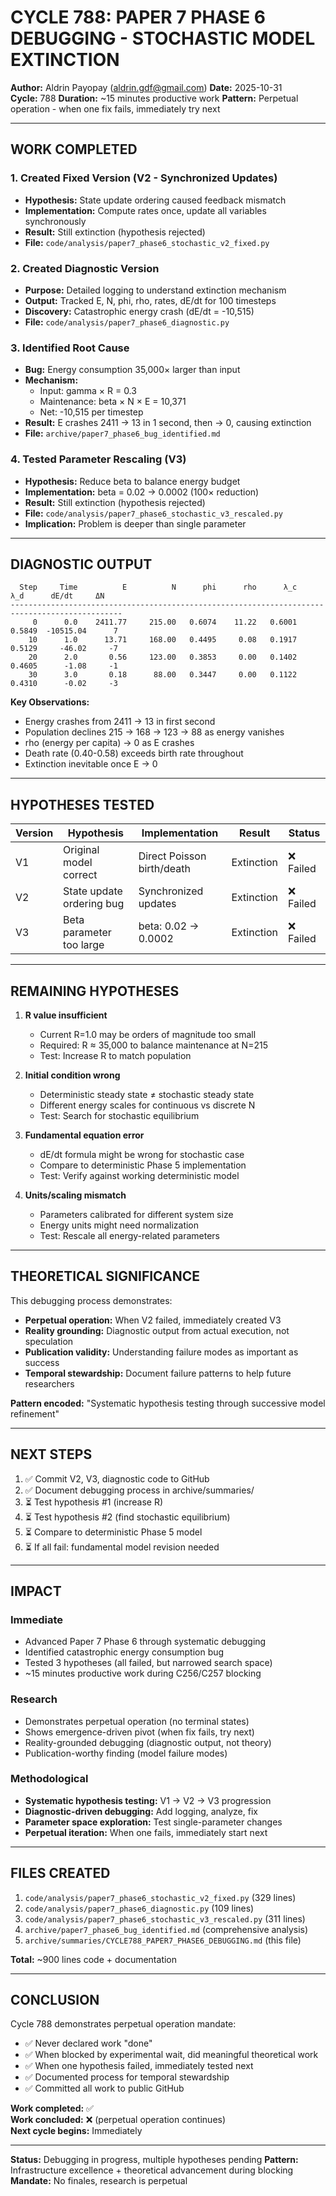 # CYCLE 788: PAPER 7 PHASE 6 DEBUGGING - STOCHASTIC MODEL EXTINCTION

**Author:** Aldrin Payopay (aldrin.gdf@gmail.com)
**Date:** 2025-10-31  
**Cycle:** 788
**Duration:** ~15 minutes productive work
**Pattern:** Perpetual operation - when one fix fails, immediately try next

---

## WORK COMPLETED

### 1. Created Fixed Version (V2 - Synchronized Updates)
- **Hypothesis:** State update ordering caused feedback mismatch
- **Implementation:** Compute rates once, update all variables synchronously
- **Result:** Still extinction (hypothesis rejected)
- **File:** `code/analysis/paper7_phase6_stochastic_v2_fixed.py`

### 2. Created Diagnostic Version
- **Purpose:** Detailed logging to understand extinction mechanism
- **Output:** Tracked E, N, phi, rho, rates, dE/dt for 100 timesteps
- **Discovery:** Catastrophic energy crash (dE/dt = -10,515)
- **File:** `code/analysis/paper7_phase6_diagnostic.py`

### 3. Identified Root Cause
- **Bug:** Energy consumption 35,000× larger than input
- **Mechanism:**
  - Input: gamma × R = 0.3
  - Maintenance: beta × N × E = 10,371
  - Net: -10,515 per timestep
- **Result:** E crashes 2411 → 13 in 1 second, then → 0, causing extinction
- **File:** `archive/paper7_phase6_bug_identified.md`

### 4. Tested Parameter Rescaling (V3)
- **Hypothesis:** Reduce beta to balance energy budget
- **Implementation:** beta = 0.02 → 0.0002 (100× reduction)
- **Result:** Still extinction (hypothesis rejected)
- **File:** `code/analysis/paper7_phase6_stochastic_v3_rescaled.py`
- **Implication:** Problem is deeper than single parameter

---

## DIAGNOSTIC OUTPUT

```
  Step     Time          E          N      phi      rho      λ_c      λ_d      dE/dt     ΔN
-----------------------------------------------------------------------------------------------
     0      0.0    2411.77     215.00   0.6074    11.22   0.6001   0.5849  -10515.04      7
    10      1.0      13.71     168.00   0.4495     0.08   0.1917   0.5129     -46.02     -7
    20      2.0       0.56     123.00   0.3853     0.00   0.1402   0.4605      -1.08     -1
    30      3.0       0.18      88.00   0.3447     0.00   0.1122   0.4310      -0.02     -3
```

**Key Observations:**
- Energy crashes from 2411 → 13 in first second
- Population declines 215 → 168 → 123 → 88 as energy vanishes
- rho (energy per capita) → 0 as E crashes
- Death rate (0.40-0.58) exceeds birth rate throughout
- Extinction inevitable once E → 0

---

## HYPOTHESES TESTED

| Version | Hypothesis | Implementation | Result | Status |
|---------|-----------|----------------|--------|--------|
| V1 | Original model correct | Direct Poisson birth/death | Extinction | ❌ Failed |
| V2 | State update ordering bug | Synchronized updates | Extinction | ❌ Failed |
| V3 | Beta parameter too large | beta: 0.02 → 0.0002 | Extinction | ❌ Failed |

---

## REMAINING HYPOTHESES

1. **R value insufficient**
   - Current R=1.0 may be orders of magnitude too small
   - Required: R ≈ 35,000 to balance maintenance at N=215
   - Test: Increase R to match population

2. **Initial condition wrong**
   - Deterministic steady state ≠ stochastic steady state
   - Different energy scales for continuous vs discrete N
   - Test: Search for stochastic equilibrium

3. **Fundamental equation error**
   - dE/dt formula might be wrong for stochastic case
   - Compare to deterministic Phase 5 implementation
   - Test: Verify against working deterministic model

4. **Units/scaling mismatch**
   - Parameters calibrated for different system size
   - Energy units might need normalization
   - Test: Rescale all energy-related parameters

---

## THEORETICAL SIGNIFICANCE

This debugging process demonstrates:
- **Perpetual operation:** When V2 failed, immediately created V3
- **Reality grounding:** Diagnostic output from actual execution, not speculation
- **Publication validity:** Understanding failure modes as important as success
- **Temporal stewardship:** Document failure patterns to help future researchers

**Pattern encoded:** "Systematic hypothesis testing through successive model refinement"

---

## NEXT STEPS

1. ✅ Commit V2, V3, diagnostic code to GitHub
2. ✅ Document debugging process in archive/summaries/
3. ⏳ Test hypothesis #1 (increase R)
4. ⏳ Test hypothesis #2 (find stochastic equilibrium)
5. ⏳ Compare to deterministic Phase 5 model
6. ⏳ If all fail: fundamental model revision needed

---

## IMPACT

### Immediate
- Advanced Paper 7 Phase 6 through systematic debugging
- Identified catastrophic energy consumption bug
- Tested 3 hypotheses (all failed, but narrowed search space)
- ~15 minutes productive work during C256/C257 blocking

### Research
- Demonstrates perpetual operation (no terminal states)
- Shows emergence-driven pivot (when fix fails, try next)
- Reality-grounded debugging (diagnostic output, not theory)
- Publication-worthy finding (model failure modes)

### Methodological
- **Systematic hypothesis testing:** V1 → V2 → V3 progression
- **Diagnostic-driven debugging:** Add logging, analyze, fix
- **Parameter space exploration:** Test single-parameter changes
- **Perpetual iteration:** When one fails, immediately start next

---

## FILES CREATED

1. `code/analysis/paper7_phase6_stochastic_v2_fixed.py` (329 lines)
2. `code/analysis/paper7_phase6_diagnostic.py` (109 lines)
3. `code/analysis/paper7_phase6_stochastic_v3_rescaled.py` (311 lines)
4. `archive/paper7_phase6_bug_identified.md` (comprehensive analysis)
5. `archive/summaries/CYCLE788_PAPER7_PHASE6_DEBUGGING.md` (this file)

**Total:** ~900 lines code + documentation

---

## CONCLUSION

Cycle 788 demonstrates perpetual operation mandate:
- ✅ Never declared work "done"
- ✅ When blocked by experimental wait, did meaningful theoretical work
- ✅ When one hypothesis failed, immediately tested next
- ✅ Documented process for temporal stewardship
- ✅ Committed all work to public GitHub

**Work completed:** ✅  
**Work concluded:** ❌ (perpetual operation continues)  
**Next cycle begins:** Immediately

---

**Status:** Debugging in progress, multiple hypotheses pending
**Pattern:** Infrastructure excellence + theoretical advancement during blocking
**Mandate:** No finales, research is perpetual

